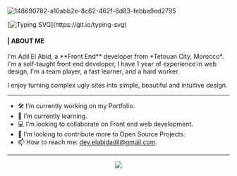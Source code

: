 ![148690782-a10abb2e-8c62-462f-8d83-febba9ed2795](https://user-images.githubusercontent.com/80136524/151661871-1f581a84-f028-4d87-bdff-df3a4bb60539.png)

[![Typing SVG](https://readme-typing-svg.herokuapp.com?color=%2316E9BF&size=35&center=true&vCenter=true&width=1000&lines=Hi%2C+Welcome+to+my+GitHub+profile!)](https://git.io/typing-svg)

<h4>| ABOUT ME</h4>
I'm Adil El Abid, a **Front End** developer from *Tetouan City, Morocco*. I'm a self-taught front end developer, I have 1 year of experience in web design, I'm a team player, a fast learner, and a hard worker. 

I enjoy turning complex ugly sites into simple, beautiful and intuitive design.


***

- 🛠️ I’m currently working on my Portfolio.
- 🌱 I’m currently learning.
- 💻 I’m looking to collaborate on Front end web development.
- 📂 I’m looking to contribute more to Open Source Projects.
- 📫 How to reach me: dev.elabidadil@gmail.com.

***

<p align="center">
  <a href="https://skillicons.dev">
    <img src="https://skillicons.dev/icons?i=html,css,sass,bootstrap,tailwind,wordpress,git,vscode,vim,figma,ps" />
  </a>
</p>
